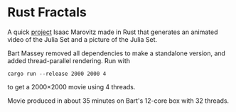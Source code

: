 # Rust Fractals
 
A quick
[project](https://github.com/IsaacMarovitz/RustFractals)
Isaac Marovitz made in Rust that generates an animated video
of the Julia Set and a picture of the Julia Set.

Bart Massey removed all dependencies to make a standalone
version, and added thread-parallel rendering. Run with

    cargo run --release 2000 2000 4

to get a 2000×2000 movie using 4 threads.

Movie produced in about 35 minutes on Bart's 12-core box
with 32 threads.
